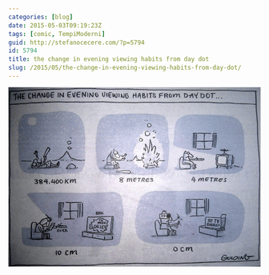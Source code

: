 ```yaml
---
categories: [blog]
date: 2015-05-03T09:19:23Z
tags: [comic, TempiModerni]
guid: http://stefanocecere.com/?p=5794
id: 5794
title: the change in evening viewing habits from day dot
slug: /2015/05/the-change-in-evening-viewing-habits-from-day-dot/
---
```


![](change_evening_view.jpg)
